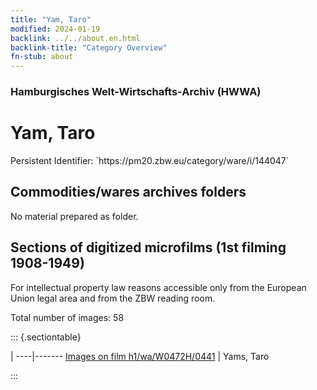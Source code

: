 ```yaml
---
title: "Yam, Taro"
modified: 2024-01-19
backlink: ../../about.en.html
backlink-title: "Category Overview"
fn-stub: about
---
```


### Hamburgisches Welt-Wirtschafts-Archiv (HWWA)

# Yam, Taro

<div class="hint">Persistent Identifier: `https://pm20.zbw.eu/category/ware/i/144047`</div>







## Commodities/wares archives folders





No material prepared as folder.



<a id="filmsections" />

## Sections of digitized microfilms (1st filming 1908-1949)

<p>For intellectual property law reasons accessible only from the European Union legal area and from the ZBW reading room.</p>



<p>Total number of images: 58</p>




::: {.sectiontable}

 | 
----|-------
<a class="btn" href="https://pm20.zbw.eu/film/h1/wa/W0472H/0441" rel="nofollow">Images on film h1/wa/W0472H/0441</a> | Yams, Taro


:::
















